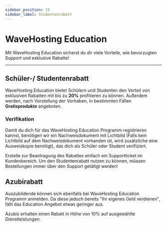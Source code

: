 ```yaml
---
sidebar_position: 15
sidebar_label: Studentenrabatt
---
```

# WaveHosting Education

Mit WaveHosting Education sicherst du dir viele Vorteile, wie bevorzugten Support und exklusive Rabatte!

-----

## Schüler-/ Studentenrabatt

WaveHosting Education bietet Schülern und Studenten den Vorteil von exklusiven Rabatten mit bis zu **20%** profitieren zu können. 
Außerdem werden, nach Vorstellung der Vorhaben, in bestimmten Fällen **Gratisprodukte** angeboten.

### Verifikation

Damit du dich für das WaveHosting Education Programm registrieren kannst, benötigen wir ein Nachweisdokument mit Lichtbild 
(Falls kein Lichtbild auf dem Nachweisdokument vorhanden ist, wird zusätzliche eine Ausweiskopie benötigt), das dich als Schüler oder Student verifiziert.

Erstelle zur Beantragung des Rabattes einfach ein Supportticket im Kundenbereich. Um den Studentenrabatt nutzen zu können, müssen Bestellungen immer über den Support getätigt werden!

## Azubirabatt

Auszubildende können sich ebenfalls bei WaveHosting Education Programm anmelden. Da diese jedoch bereits "Ihr eigenes Geld verdienen", fällt das Education Angebot etwas geringer aus.

Azubis erhalten einen Rabatt in Höhe von 10% auf ausgewählte Dienstleistungen.